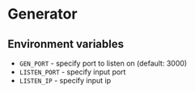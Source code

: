 # Generator

## Environment variables

* `GEN_PORT` - specify port to listen on (default: 3000)
* `LISTEN_PORT` - specify input port
* `LISTEN_IP` -  specify input ip
